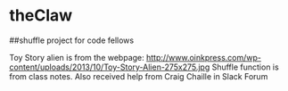 # theClaw
##shuffle project for code fellows

Toy Story alien is from the webpage: http://www.oinkpress.com/wp-content/uploads/2013/10/Toy-Story-Alien-275x275.jpg
Shuffle function is from class notes.
Also received help from Craig Chaille in Slack Forum

